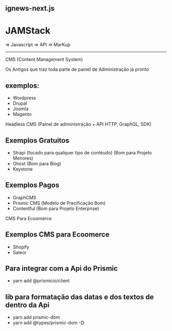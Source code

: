 ## ignews-next.js

# JAMStack

=> Javascript
=> API
=> MarKup

------------------

CMS (Content Management System)

Os Antigos que traz toda parte de painel de Administração já pronto

## exemplos: 
- Wordpress
- Drupal
- Joomla
- Magento



Headless CMS (Painel de adiministração + API HTTP, GraphQL, SDK)
## Exemplos Gratuitos
- Strapi (focado para qualquer tipo de contéudo) (Bom para Projeto Menores)
- Ghost (Bom para Blog)
- Keystone 

## Exemplos Pagos
- GraphCMS
- Prismic CMS (Modelo de Precificação Bom)
- Contentful (Bom para Projeto Enterprise)


CMS Para Ecoomerce
## Exemplos CMS para Ecoomerce
- Shopify
- Saleor




## Para integrar com a Api do Prismic ##
- yarn add @prismicio/client

## lib para formatação das datas e dos textos de dentro da Api
- yarn add prismic-dom
- yarn add @types/prismic-dom -D





